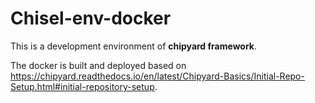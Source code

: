 # Chisel-env-docker

This is a development environment of **chipyard framework**.

The docker is built and deployed based on https://chipyard.readthedocs.io/en/latest/Chipyard-Basics/Initial-Repo-Setup.html#initial-repository-setup.
